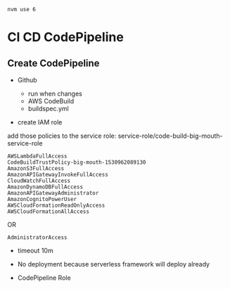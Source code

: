 
```
nvm use 6
```

# CI CD CodePipeline

## Create CodePipeline

- Github
  - run when changes 
  - AWS CodeBuild
  - buildspec.yml

- create IAM role
  
add those policies to the service role: service-role/code-build-big-mouth-service-role
```
AWSLambdaFullAccess
CodeBuildTrustPolicy-big-mouth-1530962089130
AmazonS3FullAccess
AmazonAPIGatewayInvokeFullAccess
CloudWatchFullAccess
AmazonDynamoDBFullAccess
AmazonAPIGatewayAdministrator
AmazonCognitoPowerUser
AWSCloudFormationReadOnlyAccess
AWSCloudFormationAllAccess
```

OR 

```
AdministratorAccess
```


- timeout 10m

- No deployment because serverless framework will deploy already

- CodePipeline Role

